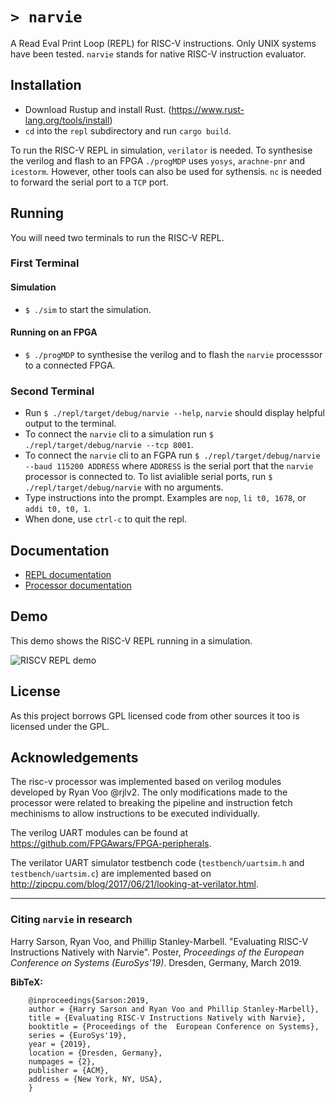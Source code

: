 # `> narvie`

A Read Eval Print Loop (REPL) for RISC-V instructions.
Only UNIX systems have been tested.
`narvie` stands for native RISC-V instruction evaluator.

## Installation

* Download Rustup and install Rust. (<https://www.rust-lang.org/tools/install>)
* `cd` into the `repl` subdirectory and run `cargo build`.

To run the RISC-V REPL in simulation, `verilator` is needed.
To synthesise the verilog and flash to an FPGA `./progMDP` uses `yosys`, `arachne-pnr` and `icestorm`.
However, other tools can also be used for sythensis.
`nc` is needed to forward the serial port to a `TCP` port.

## Running

You will need two terminals to run the RISC-V REPL.

### First Terminal

#### Simulation

* `$ ./sim` to start the simulation.

#### Running on an FPGA

* `$ ./progMDP` to synthesise the verilog and to flash the `narvie` processsor to a connected FPGA.

### Second Terminal

* Run `$ ./repl/target/debug/narvie --help`, `narvie` should display helpful output to the terminal.
* To connect the `narvie` cli to a simulation run `$ ./repl/target/debug/narvie --tcp 8001`.
* To connect the `narvie` cli to an FGPA run `$ ./repl/target/debug/narvie --baud 115200 ADDRESS` where `ADDRESS` is the serial port that the `narvie` processor is connected to. To list avialible serial ports, run `$ ./repl/target/debug/narvie` with no arguments.
* Type instructions into the prompt. Examples are `nop`, `li t0, 1678`, or `addi t0, t0, 1`.
* When done, use `ctrl-c` to quit the repl.

## Documentation

* [REPL documentation](documentation/repl.md)
* [Processor documentation](documentation/processor.md)

## Demo

This demo shows the RISC-V REPL running in a simulation.

![RISCV REPL demo](/images/demo.gif?raw=true)

## License

As this project borrows GPL licensed code from other sources it too is licensed under the GPL.

## Acknowledgements

The risc-v processor was implemented based on verilog modules developed by Ryan Voo @rjlv2.
The only modifications made to the processor were related to breaking the pipeline and instruction fetch mechinisms to allow instructions to be executed individually.

The verilog UART modules can be found at <https://github.com/FPGAwars/FPGA-peripherals>.

The verilator UART simulator testbench code (`testbench/uartsim.h` and `testbench/uartsim.c`) are implemented based on <http://zipcpu.com/blog/2017/06/21/looking-at-verilator.html>.

---

### Citing `narvie` in research

Harry Sarson, Ryan Voo, and Phillip Stanley-Marbell. "Evaluating RISC-V Instructions Natively with Narvie". Poster, *Proceedings of the  European Conference on Systems (EuroSys'19)*. Dresden, Germany, March 2019.

**BibTeX:**

        @inproceedings{Sarson:2019,
        author = {Harry Sarson and Ryan Voo and Phillip Stanley-Marbell},
        title = {Evaluating RISC-V Instructions Natively with Narvie},
        booktitle = {Proceedings of the  European Conference on Systems},
        series = {EuroSys'19},
        year = {2019},
        location = {Dresden, Germany},
        numpages = {2},
        publisher = {ACM},
        address = {New York, NY, USA},
        }
